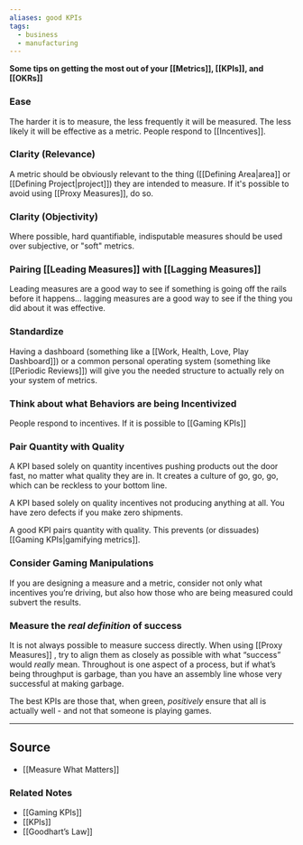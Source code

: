```yaml
---
aliases: good KPIs
tags:
  - business
  - manufacturing
---
```

**Some tips on getting the most out of your [[Metrics]], [[KPIs]], and [[OKRs]]**

### Ease
The harder it is to measure, the less frequently it will be measured. The less likely it will be effective as a metric. People respond to [[Incentives]].

### Clarity (Relevance)
A metric should be obviously relevant to the thing ([[Defining Area|area]] or [[Defining Project|project]]) they are intended to measure. If it's possible to avoid using [[Proxy Measures]], do so. 

### Clarity (Objectivity)
Where possible, hard quantifiable, indisputable measures should be used over subjective, or "soft" metrics.

### Pairing [[Leading Measures]] with [[Lagging Measures]]
Leading measures are a good way to see if something is going off the rails before it happens... lagging measures are a good way to see if the thing you did about it was effective.

### Standardize
Having a dashboard (something like a [[Work, Health, Love, Play Dashboard]]) or a common personal operating system (something like [[Periodic Reviews]]) will give you the needed structure to actually rely on your system of metrics.

### Think about what Behaviors are being Incentivized
People respond to incentives. If it is possible to [[Gaming KPIs]]

### Pair Quantity with Quality

A KPI based solely on quantity incentives pushing products out the door fast, no matter what quality they are in. It creates a culture of go, go, go, which can be reckless to your bottom line. 

A KPI based solely on quality incentives not producing anything at all. You have zero defects if you make zero shipments.

A good KPI pairs quantity with quality. This prevents (or dissuades) [[Gaming KPIs|gamifying metrics]].

### Consider Gaming Manipulations

If you are designing a measure and a metric, consider not only what incentives you’re driving, but also how those who are being measured could subvert the results.

### Measure the *real definition* of success

It is not always possible to measure success directly. When using [[Proxy Measures]] , try to align them as closely as possible with what “success” would *really* mean. Throughout is one aspect of a process, but if what’s being throughput is garbage, than you have an assembly line whose very successful at making garbage.

The best KPIs are those that, when green, *positively* ensure that all is actually well - and not that someone is playing games.

---

## Source
- [[Measure What Matters]]

### Related Notes
- [[Gaming KPIs]]
- [[KPIs]]
- [[Goodhart’s Law]]